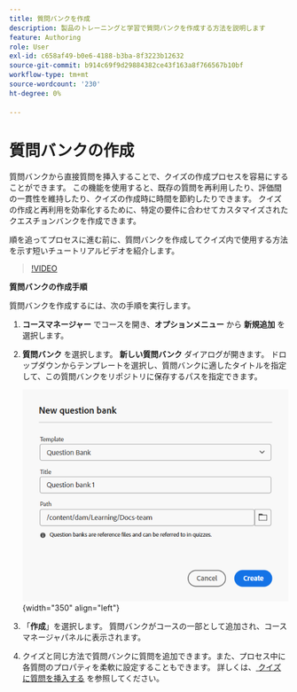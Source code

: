 ```yaml
---
title: 質問バンクを作成
description: 製品のトレーニングと学習で質問バンクを作成する方法を説明します
feature: Authoring
role: User
exl-id: c658af49-b0e6-4188-b3ba-8f3223b12632
source-git-commit: b914c69f9d29884382ce43f163a8f766567b10bf
workflow-type: tm+mt
source-wordcount: '230'
ht-degree: 0%

---
```


# 質問バンクの作成

質問バンクから直接質問を挿入することで、クイズの作成プロセスを容易にすることができます。 この機能を使用すると、既存の質問を再利用したり、評価間の一貫性を維持したり、クイズの作成時に時間を節約したりできます。
クイズの作成と再利用を効率化するために、特定の要件に合わせてカスタマイズされたクエスチョンバンクを作成できます。

順を追ってプロセスに進む前に、質問バンクを作成してクイズ内で使用する方法を示す短いチュートリアルビデオを紹介します。

>[!VIDEO](https://video.tv.adobe.com/v/3475212/learning-content-aem-guides)

**質問バンクの作成手順**

質問バンクを作成するには、次の手順を実行します。

1. **コースマネージャー** でコースを開き、**オプションメニュー** から **新規追加** を選択します。
1. **質問バンク** を選択します。
**新しい質問バンク** ダイアログが開きます。 ドロップダウンからテンプレートを選択し、質問バンクに適したタイトルを指定して、この質問バンクをリポジトリに保存するパスを指定できます。

   ![](assets/question-bank-create.png){width="350" align="left"}

1. 「**作成**」を選択します。
質問バンクがコースの一部として追加され、コースマネージャパネルに表示されます。
1. クイズと同じ方法で質問バンクに質問を追加できます。また、プロセス中に各質問のプロパティを柔軟に設定することもできます。 詳しくは、[&#x200B; クイズに質問を挿入する &#x200B;](./quiz-insert-questions.md) を参照してください。
